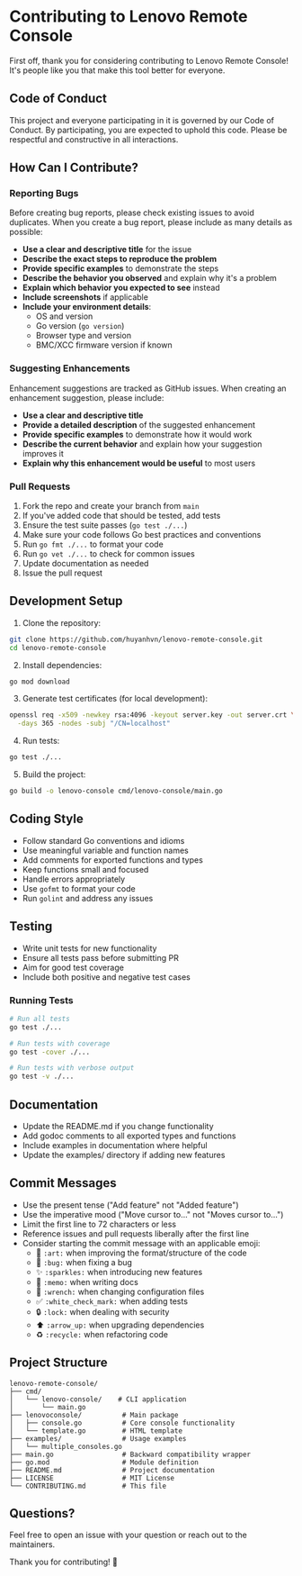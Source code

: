 # Contributing to Lenovo Remote Console

First off, thank you for considering contributing to Lenovo Remote Console! It's people like you that make this tool better for everyone.

## Code of Conduct

This project and everyone participating in it is governed by our Code of Conduct. By participating, you are expected to uphold this code. Please be respectful and constructive in all interactions.

## How Can I Contribute?

### Reporting Bugs

Before creating bug reports, please check existing issues to avoid duplicates. When you create a bug report, please include as many details as possible:

* **Use a clear and descriptive title** for the issue
* **Describe the exact steps to reproduce the problem**
* **Provide specific examples** to demonstrate the steps
* **Describe the behavior you observed** and explain why it's a problem
* **Explain which behavior you expected to see** instead
* **Include screenshots** if applicable
* **Include your environment details**:
  * OS and version
  * Go version (`go version`)
  * Browser type and version
  * BMC/XCC firmware version if known

### Suggesting Enhancements

Enhancement suggestions are tracked as GitHub issues. When creating an enhancement suggestion, please include:

* **Use a clear and descriptive title**
* **Provide a detailed description** of the suggested enhancement
* **Provide specific examples** to demonstrate how it would work
* **Describe the current behavior** and explain how your suggestion improves it
* **Explain why this enhancement would be useful** to most users

### Pull Requests

1. Fork the repo and create your branch from `main`
2. If you've added code that should be tested, add tests
3. Ensure the test suite passes (`go test ./...`)
4. Make sure your code follows Go best practices and conventions
5. Run `go fmt ./...` to format your code
6. Run `go vet ./...` to check for common issues
7. Update documentation as needed
8. Issue the pull request

## Development Setup

1. Clone the repository:
```bash
git clone https://github.com/huyanhvn/lenovo-remote-console.git
cd lenovo-remote-console
```

2. Install dependencies:
```bash
go mod download
```

3. Generate test certificates (for local development):
```bash
openssl req -x509 -newkey rsa:4096 -keyout server.key -out server.crt \
  -days 365 -nodes -subj "/CN=localhost"
```

4. Run tests:
```bash
go test ./...
```

5. Build the project:
```bash
go build -o lenovo-console cmd/lenovo-console/main.go
```

## Coding Style

* Follow standard Go conventions and idioms
* Use meaningful variable and function names
* Add comments for exported functions and types
* Keep functions small and focused
* Handle errors appropriately
* Use `gofmt` to format your code
* Run `golint` and address any issues

## Testing

* Write unit tests for new functionality
* Ensure all tests pass before submitting PR
* Aim for good test coverage
* Include both positive and negative test cases

### Running Tests

```bash
# Run all tests
go test ./...

# Run tests with coverage
go test -cover ./...

# Run tests with verbose output
go test -v ./...
```

## Documentation

* Update the README.md if you change functionality
* Add godoc comments to all exported types and functions
* Include examples in documentation where helpful
* Update the examples/ directory if adding new features

## Commit Messages

* Use the present tense ("Add feature" not "Added feature")
* Use the imperative mood ("Move cursor to..." not "Moves cursor to...")
* Limit the first line to 72 characters or less
* Reference issues and pull requests liberally after the first line
* Consider starting the commit message with an applicable emoji:
  * 🎨 `:art:` when improving the format/structure of the code
  * 🐛 `:bug:` when fixing a bug
  * ✨ `:sparkles:` when introducing new features
  * 📝 `:memo:` when writing docs
  * 🔧 `:wrench:` when changing configuration files
  * ✅ `:white_check_mark:` when adding tests
  * 🔒 `:lock:` when dealing with security
  * ⬆️ `:arrow_up:` when upgrading dependencies
  * ♻️ `:recycle:` when refactoring code

## Project Structure

```
lenovo-remote-console/
├── cmd/
│   └── lenovo-console/    # CLI application
│       └── main.go
├── lenovoconsole/          # Main package
│   ├── console.go          # Core console functionality
│   └── template.go         # HTML template
├── examples/               # Usage examples
│   └── multiple_consoles.go
├── main.go                 # Backward compatibility wrapper
├── go.mod                  # Module definition
├── README.md               # Project documentation
├── LICENSE                 # MIT License
└── CONTRIBUTING.md         # This file
```

## Questions?

Feel free to open an issue with your question or reach out to the maintainers.

Thank you for contributing! 🎉
